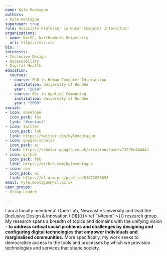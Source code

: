 ```yaml
---
name: Kyle Montague
authors:
- kyle-montague
superuser: true
role: Associate Professor in Human-Computer Interaction
organizations:
- name: NorSC, Northumbria University
  url: https://nor.sc/
bio: ''
interests:
- Inclusive Design
- Accessibility
- Digital Health
education:
  courses:
  - course: PhD in Human-Computer Interaction
    institution: University of Dundee
    year: "2014"
  - course: BSc in Applied Computing
    institution: University of Dundee
    year: "2009"
social:
- icon: envelope
  icon_pack: fas
  link: "#contact"
- icon: twitter
  icon_pack: fab
  link: https://twitter.com/kylemontague
- icon: google-scholar
  icon_pack: ai
  link: https://scholar.google.co.uk/citations?user=TJE7Ee4AAAAJ
- icon: github
  icon_pack: fab
  link: https://github.com/kylemontague
- icon: acm
  icon_pack: ai
  link: https://dl.acm.org/profile/81472655898
email: kyle.montague@ncl.ac.uk
user_groups:
- Group Leader

---
```

I am a faculty member at Open Lab, Newcastle University and lead the [Inclusive Design & Innovation (IDI)]({{< ref "/#team" >}}) research group. My research spans a breadth of topics and domains with the unifying vision - **to address critical social problems and challenges by designing and configuring digital technologies that empower individuals and marginalised communities.** More specifically, my work seeks to democratise access to the tools and processes by which we provision technologies and services that shape society.